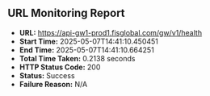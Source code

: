 ## URL Monitoring Report

- **URL:** https://api-gw1-prod1.fisglobal.com/gw/v1/health
- **Start Time:** 2025-05-07T14:41:10.450451
- **End Time:** 2025-05-07T14:41:10.664251
- **Total Time Taken:** 0.2138 seconds
- **HTTP Status Code:** 200
- **Status:** Success
- **Failure Reason:** N/A
